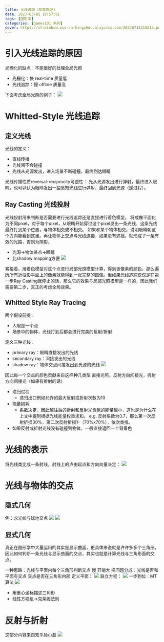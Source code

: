 ```yaml
---
title: 光线追踪（基本原理)
date: 2023-03-01 19:57:01
tags: [图形学]
categories: [games101 系列]
cover: https://strainbow.oss-cn-hangzhou.aliyuncs.com/20230718210215.png
---
```

# 引入光线追踪的原因
光栅化的缺点：不能很好的处理全局光照
- 光栅化：快 real-time 质量低
- 光线追踪：慢 offline 质量高

下面考虑全局光照的例子：
![](https://strainbow.oss-cn-hangzhou.aliyuncs.com/20230705195757.png)

# Whitted-Style 光线追踪
## 定义光线
光线的定义：
- 直线传播
- 光线间不会碰撞
- 光线从光源发出，进入场景不断碰撞，最终到达眼睛

光线传播性质reversal-reciprocity可逆性：
光从光源发出进行弹射，最终进入眼睛。也可以认为眼睛发出一些感知光线进行弹射，最终回到光源（逆过程）。
## Ray Casting 光线投射
光线投射用来判断是否需要进行光线追踪还是直接进行着色模型。
将成像平面化为不同pixel，对于每个pixel，从眼睛开始穿过这个pixel发出一条光线，这条光线最终打到某个位置，与物体相交或不相交。
如果和某个物体相交，说明眼睛朝这个方向能看到这里。再让物体上交点与光线连接，如果没有遮挡，就形成了一条有效的光路，否则为阴影。
- 光源$\rightarrow$物体某点$\rightarrow$眼睛
- 比shadow mapping方便
![](https://strainbow.oss-cn-hangzhou.aliyuncs.com/20230705195914.png)

紧接着，用着色模型对这个点进行局部光照模型计算，得到该像素的颜色，那么遍历所有近投影平面上的像素就能得到一张完整的图像。但如果光线追踪仅仅是在第一步Ray Casting就停止的话，那么它的效果与局部光照模型是一样的，因此我们需要第二步，真正的考虑全局效果。
## Whitted Style Ray Tracing
两个假设前提：
- 人眼是一个点
- 场景中的物体，光线打到后都会进行完美的反射/折射

定义三种光线：
- primary ray：眼睛直接发出的光线
- secondary ray：间接发出的光线
- shadow ray：物体交点间接发出到光源的光线
![](https://strainbow.oss-cn-hangzhou.aliyuncs.com/20230705200052.png)

因此每一个交点的颜色贡献来自这样种几类型 直接光照，反射方向间接光，折射方向间接光（如果有折射的话）
- 递归过程 
  - 递归出口例如允许的最大反射或折射次数为10
- 能量损耗 
  - 系数决定，因此越往后的折射和反射光贡献的能量越小，这也是为什么在上文中提到根据光线能量权重求和。 e.g. 反射系数为0.7，那么第一次反射折损30%，第二次反射折损1-（70%x70%），依次类推。
- 如果反射或折射光线没有碰撞到物体，一般直接返回一个背景色

# 光线的表示
将光线类比成一条射线，射线上的点由起点和方向向量决定：
![](https://strainbow.oss-cn-hangzhou.aliyuncs.com/20230705200153.png)

# 光线与物体的交点
## 隐式几何

例：求光线与球地交点
![](https://strainbow.oss-cn-hangzhou.aliyuncs.com/20230705200322.png)
![](https://strainbow.oss-cn-hangzhou.aliyuncs.com/20230705200249.png)

## 显式几何
真正在图形学中大量运用的其实是显示曲面，更具体来说就是许许多多个三角形，因此如何判断一条光线与显示曲面的交点，其实也就是计算光线与三角形面的交点。

一种思路：光线与平面内每个三角形判断交点 慢 开销大
把问题分成：光线是否和平面有交点 交点是否在三角形内部
定义平面：
![](https://strainbow.oss-cn-hangzhou.aliyuncs.com/20230705200406.png)
联立方程：
![](https://strainbow.oss-cn-hangzhou.aliyuncs.com/20230705200424.png)
一步到位：MT算法
![](https://strainbow.oss-cn-hangzhou.aliyuncs.com/20230705200441.png)

- 用重心坐标描述三角形
- 线性方程组$\rightarrow$克莱姆法则

# 反射与折射
这部分内容来自知乎[孙小磊](https://zhuanlan.zhihu.com/p/144403005)
![](https://strainbow.oss-cn-hangzhou.aliyuncs.com/20230705200605.png)